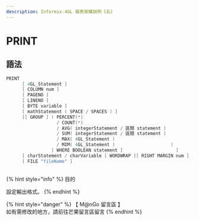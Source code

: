 ```yaml
---
description: Informix-4GL 報表架構說明《五》
---
```


# PRINT

## 語法

```objectivec
PRINT
      [ 4GL_Statement ]
      [ COLUMN num ]
      [ PAGENO ]
      [ LINENO ]
      [ BYTE variable ]
      [ mathStatement ( SPACE / SPACES ) ]
      [[ GROUP ] ( PERCENT(*)
                   / COUNT(*)
                   / AVG( integerStatement / 區間 statement )
                   / SUM( integerStatement / 區間 statement )
                   / MAX( 4GL_Statement )
                   / MIM( 4GL_Statement )                     )
                 [ WHERE BOOLEAN statement ]                    ]
      [ charStatement / charVariable [ WORDWRAP ][ RIGHT MARGIN num ] ]
      [ FILE "fileName" ]
                   
```

{% hint style="info" %}
目的

設定輸出格式。
{% endhint %}

{% hint style="danger" %}
【 M@nGo 留言區 】\
如有需修改的地方，請前往芒果留言區留言
{% endhint %}
